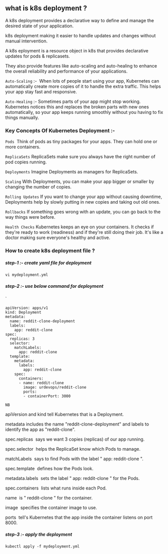 ## what is k8s deployment ?


A k8s deployment provides a declarative way to define and manage the desired state of your application.

k8s deployment making it easier to handle updates and changes without manual intervention. 

A k8s eployment is a resource object in k8s that provides declarative updates for pods & replicasets.

They also provide features like auto-scaling and auto-healing to enhance the overall reliability and performance of your applications.

`Auto-Scaling` :-  When lots of people start using your app, Kubernetes can automatically create more copies of it to handle the extra traffic. This helps your app stay fast and responsive. 



`Auto-Healing` :- Sometimes parts of your app might stop working. Kubernetes notices this and replaces the broken parts with new ones automatically, so your app keeps running smoothly without you having to fix things manually.




### Key Concepts Of Kubernetes Deployment :- 


`Pods`  Think of pods as tiny packages for your apps. They can hold one or more containers. 

`ReplicaSets` ReplicaSets make sure you always have the right number of pod copies running. 

`Deployments` Imagine Deployments as managers for ReplicaSets.

`Scaling` With Deployments, you can make your app bigger or smaller by changing the number of copies. 

`Rolling Updates` If you want to change your app without causing downtime, Deployments help by slowly putting in new copies and taking out old ones.

`Rollbacks` If something goes wrong with an update, you can go back to the way things were before. 

`Health Checks` Kubernetes keeps an eye on your containers. It checks if they're ready to work (readiness) and if they're still doing their job. It's like a doctor making sure everyone's healthy and active.




### How to create k8s deployment file ?


##### step-1 :- create yaml file for deployment


```
vi mydeployment.yml
```


##### step-2 :- use below command for deployment
`


```
apiVersion: apps/v1
kind: Deployment
metadata:
  name: reddit-clone-deployment
  labels:
    app: reddit-clone
spec:
  replicas: 3
  selector:
    matchLabels:
      app: reddit-clone
  template:
    metadata:
      labels:
        app: reddit-clone
    spec:
      containers:
      - name: reddit-clone
        image: urdevops/reddit-clone
        ports:
        - containerPort: 3000

```

`NB`

apiVersion and kind tell Kubernetes that is a Deployment.

metadata includes the name "reddit-clone-deployment" and labels to identify the app as "reddit-clone". 

spec.replicas  says we want 3 copies (replicas) of our app running.

spec.selector  helps the ReplicaSet know which Pods to manage.

matchLabels  says to find Pods with the label " app: reddit-clone ".

spec.template  defines how the Pods look. 

metadata.labels  sets the label " app: reddit-clone " for the Pods.

spec.containers  lists what runs inside each Pod.

name  is " reddit-clone " for the container.

image  specifies the container image to use.

ports  tell's Kubernetes that the app inside the container listens on port 8000.




##### step-3 :- apply the deployment


```
kubectl apply -f mydeployment.yml
```


